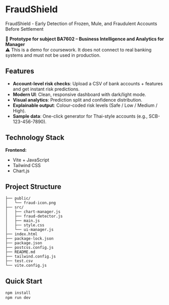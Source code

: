 # FraudShield

FraudShield - Early Detection of Frozen, Mule, and Fraudulent Accounts Before Settlement

📘 **Prototype for subject BA7602 – Business Intelligence and Analytics for Manager**  
⚠️ This is a demo for coursework. It does not connect to real banking systems and must not be used in production.

## Features

- **Account-level risk checks**: Upload a CSV of bank accounts + features and get instant risk predictions.
- **Modern UI**: Clean, responsive dashboard with dark/light mode.
- **Visual analytics**: Prediction split and confidence distribution.
- **Explainable output**: Colour-coded risk levels (Safe / Low / Medium / High).
- **Sample data**: One-click generator for Thai-style accounts (e.g., SCB-123-456-7890).

## Technology Stack

**Frontend:**
- Vite + JavaScript
- Tailwind CSS
- Chart.js


## Project Structure

```
├── public/
│   └── fraud-icon.png
├── src/
│   ├── chart-manager.js
│   ├── fraud-detector.js
│   ├── main.js
│   ├── style.css
│   └── ui-manager.js
├── index.html
├── package-lock.json
├── package.json
├── postcss.config.js
├── README.md
├── tailwind.config.js
├── test.csv
└── vite.config.js
```

## Quick Start

```bash
npm install
npm run dev
```
